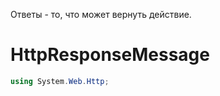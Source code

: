 Ответы - то, что может вернуть действие.



# HttpResponseMessage

```c#
using System.Web.Http;
```

